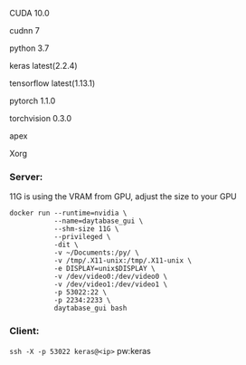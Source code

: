 CUDA	10.0

cudnn	7

python	3.7

keras latest(2.2.4)

tensorflow latest(1.13.1)

pytorch 1.1.0

torchvision 0.3.0

apex

Xorg


### Server:
11G is using the VRAM from GPU, adjust the size to your GPU
```
docker run --runtime=nvidia \
           --name=daytabase_gui \
           --shm-size 11G \
           --privileged \
           -dit \
           -v ~/Documents:/py/ \
           -v /tmp/.X11-unix:/tmp/.X11-unix \
           -e DISPLAY=unix$DISPLAY \
           -v /dev/video0:/dev/video0 \
           -v /dev/video1:/dev/video1 \
           -p 53022:22 \
           -p 2234:2233 \
           daytabase_gui bash
```

### Client:
`ssh -X -p 53022 keras@<ip>` pw:keras
